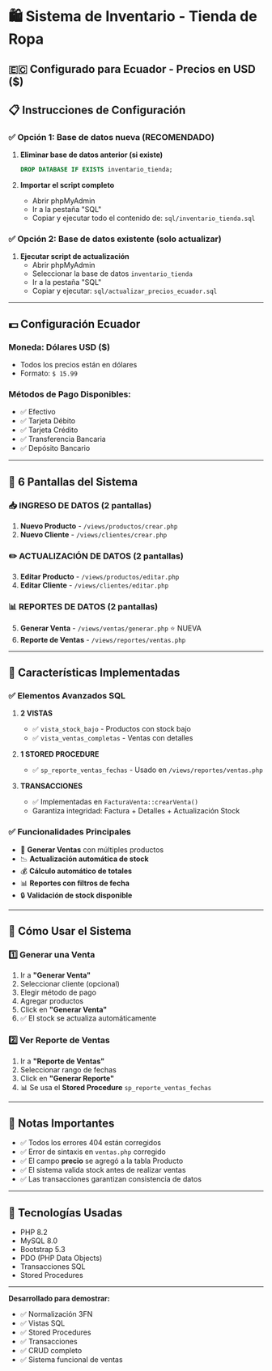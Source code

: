 # 🛍️ Sistema de Inventario - Tienda de Ropa
## 🇪🇨 Configurado para Ecuador - Precios en USD ($)

## 📋 Instrucciones de Configuración

### ✅ Opción 1: Base de datos nueva (RECOMENDADO)

1. **Eliminar base de datos anterior (si existe)**
   ```sql
   DROP DATABASE IF EXISTS inventario_tienda;
   ```

2. **Importar el script completo**
   - Abrir phpMyAdmin
   - Ir a la pestaña "SQL"
   - Copiar y ejecutar todo el contenido de: `sql/inventario_tienda.sql`

### ✅ Opción 2: Base de datos existente (solo actualizar)

1. **Ejecutar script de actualización**
   - Abrir phpMyAdmin
   - Seleccionar la base de datos `inventario_tienda`
   - Ir a la pestaña "SQL"
   - Copiar y ejecutar: `sql/actualizar_precios_ecuador.sql`

---

## 💵 Configuración Ecuador

### Moneda: **Dólares USD ($)**
- Todos los precios están en dólares
- Formato: `$ 15.99`

### Métodos de Pago Disponibles:
- ✅ Efectivo
- ✅ Tarjeta Débito
- ✅ Tarjeta Crédito
- ✅ Transferencia Bancaria
- ✅ Depósito Bancario

---

## 🎯 6 Pantallas del Sistema

### 📥 INGRESO DE DATOS (2 pantallas)
1. **Nuevo Producto** - `/views/productos/crear.php`
2. **Nuevo Cliente** - `/views/clientes/crear.php`

### ✏️ ACTUALIZACIÓN DE DATOS (2 pantallas)
3. **Editar Producto** - `/views/productos/editar.php`
4. **Editar Cliente** - `/views/clientes/editar.php`

### 📊 REPORTES DE DATOS (2 pantallas)
5. **Generar Venta** - `/views/ventas/generar.php` ⭐ NUEVA
6. **Reporte de Ventas** - `/views/reportes/ventas.php`

---

## 🔧 Características Implementadas

### ✅ Elementos Avanzados SQL

1. **2 VISTAS**
   - ✅ `vista_stock_bajo` - Productos con stock bajo
   - ✅ `vista_ventas_completas` - Ventas con detalles

2. **1 STORED PROCEDURE**
   - ✅ `sp_reporte_ventas_fechas` - Usado en `/views/reportes/ventas.php`

3. **TRANSACCIONES**
   - ✅ Implementadas en `FacturaVenta::crearVenta()`
   - Garantiza integridad: Factura + Detalles + Actualización Stock

### ✅ Funcionalidades Principales

- 🛒 **Generar Ventas** con múltiples productos
- 📉 **Actualización automática de stock**
- 💰 **Cálculo automático de totales**
- 📊 **Reportes con filtros de fecha**
- 🔒 **Validación de stock disponible**

---

## 🚀 Cómo Usar el Sistema

### 1️⃣ Generar una Venta
1. Ir a **"Generar Venta"**
2. Seleccionar cliente (opcional)
3. Elegir método de pago
4. Agregar productos
5. Click en **"Generar Venta"**
6. ✅ El stock se actualiza automáticamente

### 2️⃣ Ver Reporte de Ventas
1. Ir a **"Reporte de Ventas"**
2. Seleccionar rango de fechas
3. Click en **"Generar Reporte"**
4. 📊 Se usa el **Stored Procedure** `sp_reporte_ventas_fechas`

---

## 📝 Notas Importantes

- ✅ Todos los errores 404 están corregidos
- ✅ Error de sintaxis en `ventas.php` corregido
- ✅ El campo **precio** se agregó a la tabla Producto
- ✅ El sistema valida stock antes de realizar ventas
- ✅ Las transacciones garantizan consistencia de datos

---

## 🎨 Tecnologías Usadas

- PHP 8.2
- MySQL 8.0
- Bootstrap 5.3
- PDO (PHP Data Objects)
- Transacciones SQL
- Stored Procedures

---

**Desarrollado para demostrar:**
- ✅ Normalización 3FN
- ✅ Vistas SQL
- ✅ Stored Procedures
- ✅ Transacciones
- ✅ CRUD completo
- ✅ Sistema funcional de ventas
